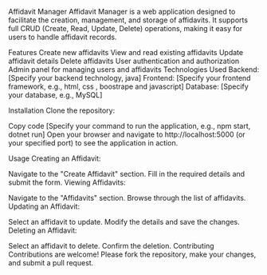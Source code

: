 Affidavit Manager
Affidavit Manager is a web application designed to facilitate the creation, management, and storage of affidavits. It supports full CRUD (Create, Read, Update, Delete) operations, making it easy for users to handle affidavit records.

Features
Create new affidavits
View and read existing affidavits
Update affidavit details
Delete affidavits
User authentication and authorization
Admin panel for managing users and affidavits
Technologies Used
Backend: [Specify your backend technology, java]
Frontend: [Specify your frontend framework, e.g., html, css , boostrape and javascript]
Database: [Specify your database, e.g., MySQL]

Installation
Clone the repository:




Copy code
[Specify your command to run the application, e.g., npm start, dotnet run]
Open your browser and navigate to http://localhost:5000 (or your specified port) to see the application in action.

Usage
Creating an Affidavit:

Navigate to the "Create Affidavit" section.
Fill in the required details and submit the form.
Viewing Affidavits:

Navigate to the "Affidavits" section.
Browse through the list of affidavits.
Updating an Affidavit:

Select an affidavit to update.
Modify the details and save the changes.
Deleting an Affidavit:

Select an affidavit to delete.
Confirm the deletion.
Contributing
Contributions are welcome! Please fork the repository, make your changes, and submit a pull request.
